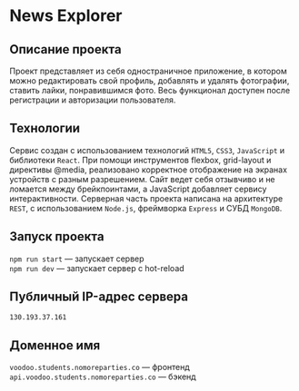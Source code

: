 # News Explorer

## Описание проекта
Проект представляет из себя одностраничное приложение, в котором можно редактировать свой профиль, добавлять и удалять фотографии, ставить лайки, понравившимся фото. Весь функционал доступен после регистрации и авторизации пользователя.

## Технологии
Сервис создан с использованием технологий `HTML5`, `CSS3`, `JavaScript` и библиотеки `React`. При помощи инструментов flexbox, grid-layout и директивы @media, реализовано корректное отображение на экранах устройств с разным разрешением. Сайт ведет себя отзывчиво и не ломается между брейкпоинтами, а JavaScript добавляет сервису интерактивности. Серверная часть проекта написана на архитектуре `REST`, с использованием `Node.js`, фреймворка `Express` и СУБД `MongoDB`.
  
## Запуск проекта
`npm run start` — запускает сервер   
`npm run dev` — запускает сервер с hot-reload

## Публичный IP-адрес сервера
`130.193.37.161`

## Доменное имя
`voodoo.students.nomoreparties.co` — фронтенд   
`api.voodoo.students.nomoreparties.co` — бэкенд
